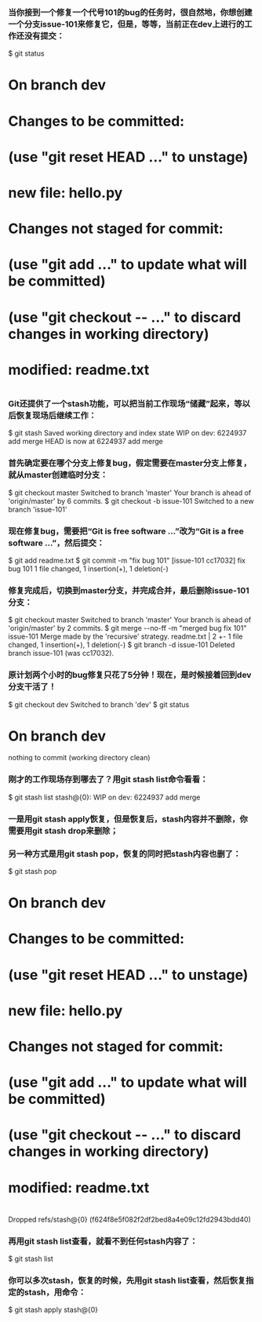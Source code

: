 ### 当你接到一个修复一个代号101的bug的任务时，很自然地，你想创建一个分支issue-101来修复它，但是，等等，当前正在dev上进行的工作还没有提交：
$ git status
# On branch dev
# Changes to be committed:
#   (use "git reset HEAD <file>..." to unstage)
#
#       new file:   hello.py
#
# Changes not staged for commit:
#   (use "git add <file>..." to update what will be committed)
#   (use "git checkout -- <file>..." to discard changes in working directory)
#
#       modified:   readme.txt
#

### Git还提供了一个stash功能，可以把当前工作现场“储藏”起来，等以后恢复现场后继续工作：
$ git stash
Saved working directory and index state WIP on dev: 6224937 add merge
HEAD is now at 6224937 add merge

### 首先确定要在哪个分支上修复bug，假定需要在master分支上修复，就从master创建临时分支：
$ git checkout master
Switched to branch 'master'
Your branch is ahead of 'origin/master' by 6 commits.
$ git checkout -b issue-101
Switched to a new branch 'issue-101'

### 现在修复bug，需要把“Git is free software ...”改为“Git is a free software ...”，然后提交：
$ git add readme.txt 
$ git commit -m "fix bug 101"
[issue-101 cc17032] fix bug 101
 1 file changed, 1 insertion(+), 1 deletion(-)
 
### 修复完成后，切换到master分支，并完成合并，最后删除issue-101分支：
$ git checkout master
Switched to branch 'master'
Your branch is ahead of 'origin/master' by 2 commits.
$ git merge --no-ff -m "merged bug fix 101" issue-101
Merge made by the 'recursive' strategy.
 readme.txt |    2 +-
 1 file changed, 1 insertion(+), 1 deletion(-)
$ git branch -d issue-101
Deleted branch issue-101 (was cc17032).

### 原计划两个小时的bug修复只花了5分钟！现在，是时候接着回到dev分支干活了！
$ git checkout dev
Switched to branch 'dev'
$ git status
# On branch dev
nothing to commit (working directory clean)

### 刚才的工作现场存到哪去了？用git stash list命令看看：
$ git stash list
stash@{0}: WIP on dev: 6224937 add merge

### 一是用git stash apply恢复，但是恢复后，stash内容并不删除，你需要用git stash drop来删除；
### 另一种方式是用git stash pop，恢复的同时把stash内容也删了：
$ git stash pop
# On branch dev
# Changes to be committed:
#   (use "git reset HEAD <file>..." to unstage)
#
#       new file:   hello.py
#
# Changes not staged for commit:
#   (use "git add <file>..." to update what will be committed)
#   (use "git checkout -- <file>..." to discard changes in working directory)
#
#       modified:   readme.txt
#
Dropped refs/stash@{0} (f624f8e5f082f2df2bed8a4e09c12fd2943bdd40)

### 再用git stash list查看，就看不到任何stash内容了：
$ git stash list

### 你可以多次stash，恢复的时候，先用git stash list查看，然后恢复指定的stash，用命令：
$ git stash apply stash@{0}
